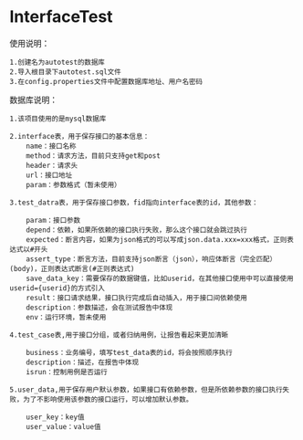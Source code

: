# InterfaceTest

使用说明：
    
    1.创建名为autotest的数据库
    2.导入根目录下autotest.sql文件
    3.在config.properties文件中配置数据库地址、用户名密码
    
数据库说明：
    
    1.该项目使用的是mysql数据库
    
    2.interface表，用于保存接口的基本信息：
        name：接口名称
        method：请求方法，目前只支持get和post
        header：请求头
        url：接口地址
        param：参数格式（暂未使用）
        
    3.test_datra表，用于保存接口参数，fid指向interface表的id，其他参数：

        param：接口参数
        depend：依赖，如果所依赖的接口执行失败，那么这个接口就会跳过执行
        expected：断言内容，如果为json格式的可以写成json.data.xxx=xxx格式，正则表达式以#开头
        assert_type：断言方法，目前支持json断言（json），响应体断言（完全匹配）(body)，正则表达式断言(#正则表达式)
        save_data_key：需要保存的数据键值，比如userid，在其他接口使用中可以直接使用userid={userid}的方式引入
        result：接口请求结果，接口执行完成后自动插入，用于接口间依赖使用
        description：参数描述，会在测试报告中体现
        env：运行环境，暂未使用
        
    4.test_case表,用于接口分组，或者归纳用例，让报告看起来更加清晰
    
        business：业务编号，填写test_data表的id，将会按照顺序执行
        description：描述，在报告中体现
        isrun：控制用例是否运行
        
    5.user_data,用于保存用户默认参数，如果接口有依赖参数，但是所依赖参数的接口执行失败，为了不影响使用该参数的接口运行，可以增加默认参数。
        
        user_key：key值
        user_value：value值